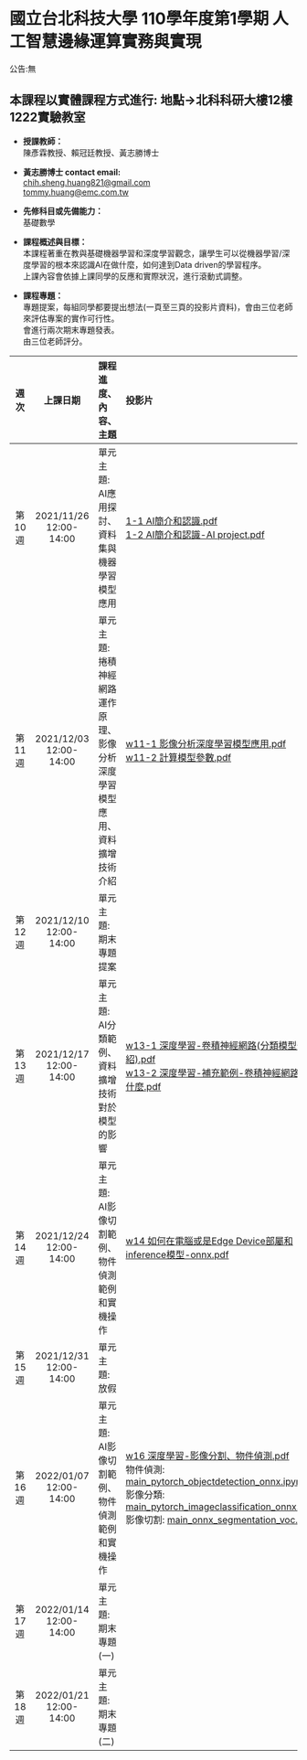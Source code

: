 # 國立台北科技大學 110學年度第1學期 人工智慧邊緣運算實務與實現
 
公告:無<br>  

## 本課程以實體課程方式進行: 地點→北科科研大樓12樓1222實驗教室

* **授課教師：** <br>
陳彥霖教授、賴冠廷教授、黃志勝博士 <br>

* **黃志勝博士 contact email:**<br> 
chih.sheng.huang821@gmail.com<br>
tommy.huang@emc.com.tw<br>

* **先修科目或先備能力：**<br>
基礎數學<br>

* **課程概述與目標：**<br>
本課程著重在教與基礎機器學習和深度學習觀念，讓學生可以從機器學習/深度學習的根本來認識AI在做什麼，如何達到Data driven的學習程序。<br>
上課內容會依據上課同學的反應和實際狀況，進行滾動式調整。<br>

* **課程專題：**<br>
專題提案，每組同學都要提出想法(一頁至三頁的投影片資料)，會由三位老師來評估專案的實作可行性。<br>
會進行兩次期末專題發表。<br>
由三位老師評分。

 |週次|上課日期|課程進度、內容、主題|投影片|ipynb|
 |:---:|:---:|:---|:---|:---|
 |第10週|2021/11/26 <br>12:00-14:00|單元主題:<br>AI應用探討、資料集與機器學習模型應用<Br>|  [1-1 AI簡介和認識.pdf](https://github.com/TommyHuang821/NTUT_EdgeAICourse/blob/main/1-1%20AI%E7%B0%A1%E4%BB%8B%E5%92%8C%E8%AA%8D%E8%AD%98.pdf)<br> [1-2 AI簡介和認識-AI project.pdf](https://github.com/TommyHuang821/NTUT_EdgeAICourse/blob/main/1-2%20AI%E7%B0%A1%E4%BB%8B%E5%92%8C%E8%AA%8D%E8%AD%98-AI%20project.pdf)|  |
 |第11週|2021/12/03 <br>12:00-14:00|單元主題:<br>捲積神經網路運作原理、影像分析深度學習模型應用、資料擴增技術介紹| [w11-1 影像分析深度學習模型應用.pdf](https://github.com/TommyHuang821/NTUT_EdgeAICourse/blob/main/w11-1%20%E5%BD%B1%E5%83%8F%E5%88%86%E6%9E%90%E6%B7%B1%E5%BA%A6%E5%AD%B8%E7%BF%92%E6%A8%A1%E5%9E%8B%E6%87%89%E7%94%A8.pdf) <br> [w11-2 計算模型參數.pdf](https://github.com/TommyHuang821/NTUT_EdgeAICourse/blob/main/w11-2%20%E8%A8%88%E7%AE%97%E6%A8%A1%E5%9E%8B%E5%8F%83%E6%95%B8.pdf)| [w11_pytorch_operator_conv.ipynb](https://github.com/TommyHuang821/NTUT_EdgeAICourse/blob/main/w11_pytorch_operator_conv.ipynb) <br> [w11_pytorch_operators.ipynb](https://github.com/TommyHuang821/NTUT_EdgeAICourse/blob/main/w11_pytorch_operators.ipynb) <br>[w11_Pytorch_dataAug.ipynb](https://github.com/TommyHuang821/NTUT_EdgeAICourse/blob/main/w11_Pytorch_dataAug.ipynb) <br> [w11_Pytorch_dataAug_Perspective.ipynb](https://github.com/TommyHuang821/NTUT_EdgeAICourse/blob/main/w11_Pytorch_dataAug_Perspective.ipynb)|
 |第12週|2021/12/10 <br>12:00-14:00|單元主題:<br>期末專題提案|  |  |
 |第13週|2021/12/17 <br>12:00-14:00|單元主題:<br>AI分類範例、資料擴增技術對於模型的影響| [w13-1 深度學習-卷積神經網路(分類模型介紹).pdf](https://github.com/TommyHuang821/NTUT_EdgeAICourse/blob/main/w13-1%20%E6%B7%B1%E5%BA%A6%E5%AD%B8%E7%BF%92-%E5%8D%B7%E7%A9%8D%E7%A5%9E%E7%B6%93%E7%B6%B2%E8%B7%AF(%E5%88%86%E9%A1%9E%E6%A8%A1%E5%9E%8B%E4%BB%8B%E7%B4%B9).pdf) <br> [w13-2 深度學習-補充範例-卷積神經網路在看什麼.pdf](https://github.com/TommyHuang821/NTUT_EdgeAICourse/blob/main/w13-2%20%E6%B7%B1%E5%BA%A6%E5%AD%B8%E7%BF%92-%E8%A3%9C%E5%85%85%E7%AF%84%E4%BE%8B-%E5%8D%B7%E7%A9%8D%E7%A5%9E%E7%B6%93%E7%B6%B2%E8%B7%AF%E5%9C%A8%E7%9C%8B%E4%BB%80%E9%BA%BC.pdf) | [w13_Pytorch_dataAug.ipynb](https://github.com/TommyHuang821/NTUT_EdgeAICourse/blob/main/w13_Pytorch_dataAug.ipynb) <br> [w13_Pytorch_dataAug_Perspective.ipynb](https://github.com/TommyHuang821/NTUT_EdgeAICourse/blob/main/w13_Pytorch_dataAug_Perspective.ipynb) |
 |第14週|2021/12/24 <br>12:00-14:00|單元主題:<br>AI影像切割範例、物件偵測範例和實機操作|  [w14 如何在電腦或是Edge Device部屬和inference模型-onnx.pdf](https://github.com/TommyHuang821/NTUT_EdgeAICourse/blob/main/w14%20%E5%A6%82%E4%BD%95%E5%9C%A8%E9%9B%BB%E8%85%A6%E6%88%96%E6%98%AFEdge%20Device%E9%83%A8%E5%B1%AC%E5%92%8Cinference%E6%A8%A1%E5%9E%8B-onnx.pdf) | 即時偵測Sample code: <br> 物件偵測: [main_pytorch_objectdetection_onnx.py](https://github.com/TommyHuang821/NTUT_EdgeAICourse/blob/main/main_pytorch_objectdetection_onnx.py) <br> 物件偵測onnx檔和class定義檔: [YOLOv5m.onnx](https://drive.google.com/file/d/1kYPPKgIGm9XdnKogSRppPs9cKzi2GV0M/view?usp=sharing), [coco.names](https://github.com/TommyHuang821/NTUT_EdgeAICourse/blob/main/weight/coco.names) <br><br> 影像分類: [main_pytorch_ImageClassification_onnx.py](https://github.com/TommyHuang821/NTUT_EdgeAICourse/blob/main/main_pytorch_ImageClassification_onnx.py) <br> 影像分類onnx檔和class定義檔:  [mobilenetv2.onnx](https://github.com/TommyHuang821/NTUT_EdgeAICourse/blob/main/weight/mobilenetv2.onnx), [imagenet_classes.txt](https://github.com/TommyHuang821/NTUT_EdgeAICourse/blob/main/weight/imagenet_classes.txt)|
 |第15週|2021/12/31 <br>12:00-14:00|單元主題: 放假 |  |  |
 |第16週|2022/01/07 <br>12:00-14:00|單元主題:<br>AI影像切割範例、物件偵測範例和實機操作| [w16 深度學習-影像分割、物件偵測.pdf](https://github.com/TommyHuang821/NTUT_EdgeAICourse/blob/main/w16%20%E6%B7%B1%E5%BA%A6%E5%AD%B8%E7%BF%92-%E5%BD%B1%E5%83%8F%E5%88%86%E5%89%B2%E3%80%81%E7%89%A9%E4%BB%B6%E5%81%B5%E6%B8%AC.pdf)<br> 物件偵測: [main_pytorch_objectdetection_onnx.ipynb](https://github.com/TommyHuang821/NTUT_EdgeAICourse/blob/main/main_pytorch_objectdetection_onnx.ipynb) <br> 影像分類: [main_pytorch_imageclassification_onnx.ipynb](https://github.com/TommyHuang821/NTUT_EdgeAICourse/blob/main/main_pytorch_imageclassification_onnx.ipynb) <br> 影像切割: [main_onnx_segmentation_voc.ipynb](https://github.com/TommyHuang821/NTUT_EdgeAICourse/blob/main/main_onnx_segmentation_voc.ipynb)  |  |
 |第17週|2022/01/14 <br>12:00-14:00|單元主題:<br>期末專題(一)|  |  |
 |第18週|2022/01/21 <br>12:00-14:00|單元主題:<br>期末專題(二)|  |  |

 


